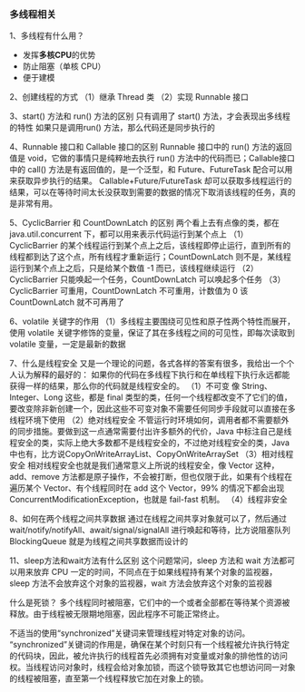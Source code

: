 ### 多线程相关
1、多线程有什么用？
* 发挥**多核CPU**的优势
* 防止阻塞（单核 CPU）
* 便于建模

2、创建线程的方式
（1）继承 Thread 类
（2）实现 Runnable 接口

3、start() 方法和 run() 方法的区别
只有调用了 start() 方法，才会表现出多线程的特性
如果只是调用run() 方法，那么代码还是同步执行的

4、Runnable 接口和 Callable 接口的区别
Runnable 接口中的 run() 方法的返回值是 void，它做的事情只是纯粹地去执行 run() 方法中的代码而已；Callable接口中的 call() 方法是有返回值的，是一个泛型，和 Future、FutureTask 配合可以用来获取异步执行的结果。
Callable+Future/FutureTask 却可以获取多线程运行的结果，可以在等待时间太长没获取到需要的数据的情况下取消该线程的任务，真的是非常有用。

5、CyclicBarrier 和 CountDownLatch 的区别
两个看上去有点像的类，都在 java.util.concurrent 下，都可以用来表示代码运行到某个点上
（1）CyclicBarrier 的某个线程运行到某个点上之后，该线程即停止运行，直到所有的线程都到达了这个点，所有线程才重新运行；CountDownLatch 则不是，某线程运行到某个点上之后，只是给某个数值 -1 而已，该线程继续运行
（2）CyclicBarrier 只能唤起一个任务，CountDownLatch 可以唤起多个任务
（3）CyclicBarrier 可重用，CountDownLatch 不可重用，计数值为 0 该 CountDownLatch 就不可再用了

6、volatile 关键字的作用
（1）多线程主要围绕可见性和原子性两个特性而展开，使用 volatile 关键字修饰的变量，保证了其在多线程之间的可见性，即每次读取到 volatile 变量，一定是最新的数据

7、什么是线程安全
又是一个理论的问题，各式各样的答案有很多，我给出一个个人认为解释的最好的：
如果你的代码在多线程下执行和在单线程下执行永远都能获得一样的结果，那么你的代码就是线程安全的。
（1）不可变
像 String、Integer、Long 这些，都是 final 类型的类，任何一个线程都改变不了它们的值，要改变除非新创建一个，因此这些不可变对象不需要任何同步手段就可以直接在多线程环境下使用
（2）绝对线程安全
不管运行时环境如何，调用者都不需要额外的同步措施。要做到这一点通常需要付出许多额外的代价，Java 中标注自己是线程安全的类，实际上绝大多数都不是线程安全的，不过绝对线程安全的类，Java 中也有，比方说CopyOnWriteArrayList、CopyOnWriteArraySet
（3）相对线程安全
相对线程安全也就是我们通常意义上所说的线程安全，像 Vector 这种，add、remove 方法都是原子操作，不会被打断，但也仅限于此，如果有个线程在遍历某个 Vector、有个线程同时在 add 这个 Vector，99% 的情况下都会出现 ConcurrentModificationException，也就是 fail-fast 机制。
（4）线程非安全

8、如何在两个线程之间共享数据
通过在线程之间共享对象就可以了，然后通过 wait/notify/notifyAll、await/signal/signalAll 进行唤起和等待，比方说阻塞队列 BlockingQueue 就是为线程之间共享数据而设计的

11、sleep方法和wait方法有什么区别
这个问题常问，sleep 方法和 wait 方法都可以用来放弃 CPU 一定的时间，不同点在于如果线程持有某个对象的监视器，sleep 方法不会放弃这个对象的监视器，wait 方法会放弃这个对象的监视器


什么是死锁？
多个线程同时被阻塞，它们中的一个或者全部都在等待某个资源被释放。由于线程被无限期地阻塞，因此程序不可能正常终止。

不适当的使用“synchronized”关键词来管理线程对特定对象的访问。
“synchronized”关键词的作用是，确保在某个时刻只有一个线程被允许执行特定的代码块，因此，被允许执行的线程首先必须拥有对变量或对象的排他性的访问权。当线程访问对象时，线程会给对象加锁，而这个锁导致其它也想访问同一对象的线程被阻塞，直至第一个线程释放它加在对象上的锁。

